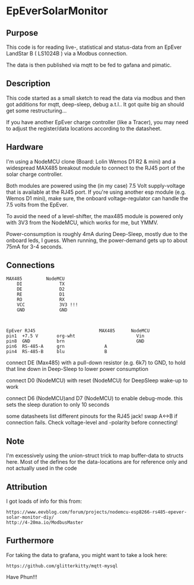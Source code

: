# EpEverSolarMonitor

## Purpose

This code is for reading live-, statistical and status-data from
an EpEver LandStar B ( LS1024B ) via a Modbus connection.

The data is then published via mqtt to be fed to gafana and pimatic.

## Description

This code started as a small sketch to read the data via modbus and 
then got additions for mqtt, deep-sleep, debug a.t.l.. It got quite big 
an should get some restructuring...

If you have another EpEver charge controller (like a Tracer), 
you may need to adjust the register/data locations according 
to the datasheet.

## Hardware

I'm using a NodeMCU clone (Board: Lolin Wemos D1 R2 & mini) and a 
widespread MAX485 breakout module to connect to the RJ45 port of the 
solar charge controller.

Both modules are powered using the (in my case) 7.5 Volt supply-voltage
that is available at the RJ45 port. If you're using another esp module 
(e.g. Wemos D1 mini), make sure, the onboard voltage-regulator can 
handle the 7.5 volts from the EpEver.

To avoid the need of a level-shifter, the max485 module is powered only
with 3V3 from the NodeMCU, which works for me, but YMMV.

Power-consumption is roughly 4mA during Deep-Sleep, mostly due to the 
onboard leds, I guess. When running, the power-demand gets up to about 
75mA for 3-4 seconds. 


## Connections
    
    MAX485         NodeMCU 
        DI              TX
        DE              D2
        RE              D1
        RO              RX
        VCC             3V3 !!!
        GND             GND
        


    EpEver RJ45                        MAX485      NodeMCU
    pin1  +7.5 V       org-wht                       Vin
    pin8  GND          brn                           GND
    pin6  RS-485-A     grn               A
    pin4  RS-485-B     blu               B


connect DE (Max485) with a pull-down resistor (e.g. 6k7) to GND,
to hold that line down in Deep-Sleep to lower power consumption

connect D0 (NodeMCU) with reset (NodeMCU) for DeepSleep wake-up to work

connect D6 (NodeMCU)and D7 (NodeMCU) to enable debug-mode. this 
sets the sleep duration to only 10 seconds

some datasheets list different pinouts for the RJ45 jack!  swap A<->B if 
connection fails. Check voltage-level and -polarity before connecting!


## Note

I'm excessively using the union-struct trick to map buffer-data 
to structs here. Most of the defines for the data-locations
are for reference only and not actually used in the code

## Attribution

I got loads of info for this from:

    https://www.eevblog.com/forum/projects/nodemcu-esp8266-rs485-epever-solar-monitor-diy/
    http://4-20ma.io/ModbusMaster


## Furthermore

For taking the data to grafana, you might want to take a look here: 

    https://github.com/glitterkitty/mqtt-mysql


Have Phun!!!
